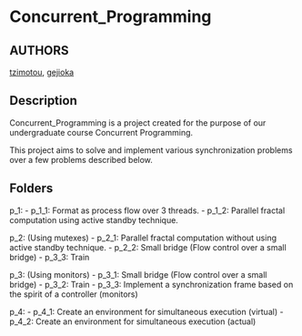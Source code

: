 # Concurrent_Programming


AUTHORS
-------
[tzimotou](https://github.com/ptzimotou),
[gejioka](https://github.com/gejioka)

Description
-------
Concurrent_Programming is a project created for the purpose of our undergraduate course Concurrent Programming.

This project aims to solve and implement various synchronization problems over a few problems described below.


Folders 
-------
p_1: 
	- p_1_1: Format as process flow over 3 threads.
	- p_1_2: Parallel fractal computation using active standby technique.

p_2: (Using mutexes)
	- p_2_1: Parallel fractal computation without using active standby technique.
	- p_2_2: Small bridge (Flow control over a small bridge)
	- p_3_3: Train

p_3: (Using monitors)
	- p_3_1: Small bridge (Flow control over a small bridge)
	- p_3_2: Train
	- p_3_3: Implement a synchronization frame based on the spirit of a controller (monitors)

p_4:
	- p_4_1: Create an environment for simultaneous execution (virtual)
	- p_4_2: Create an environment for simultaneous execution (actual)